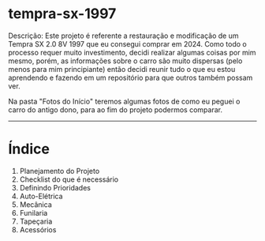 # tempra-sx-1997

Descrição:
Este projeto é referente a restauração e modificação de um Tempra SX 2.0 8V 1997 que eu consegui comprar em 2024.
Como todo o processo requer muito investimento, decidi realizar algumas coisas por mim mesmo, porém, as informações sobre o carro são muito dispersas (pelo menos para mim principiante) então decidi reunir tudo o que eu estou aprendendo e fazendo em um repositório para que outros também possam ver.

Na pasta "Fotos do Início" teremos algumas fotos de como eu peguei o carro do antigo dono, para ao fim do projeto podermos comparar.

---
# Índice
1. Planejamento do Projeto
2. Checklist do que é necessário
3. Definindo Prioridades
4. Auto-Elétrica
5. Mecânica
6. Funilaria
7. Tapeçaria
8. Acessórios

